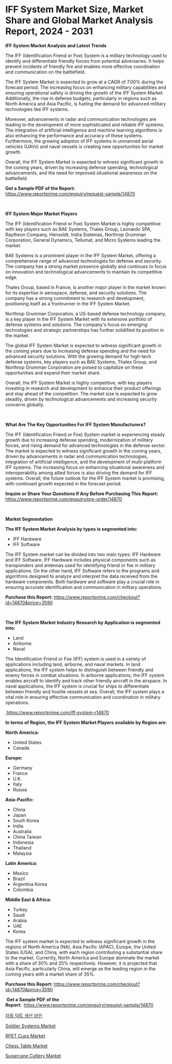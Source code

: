 <p><h1>IFF System Market Size, Market Share and Global Market Analysis Report, 2024 - 2031</h1></p><p><strong>IFF System Market Analysis and Latest Trends</strong></p>
<p><p>The IFF (Identification Friend or Foe) System is a military technology used to identify and differentiate friendly forces from potential adversaries. It helps prevent incidents of friendly fire and enables more effective coordination and communication on the battlefield.</p><p>The IFF System Market is expected to grow at a CAGR of 7.00% during the forecast period. The increasing focus on enhancing military capabilities and ensuring operational safety is driving the growth of the IFF System Market. Additionally, the rise in defense budgets, particularly in regions such as North America and Asia Pacific, is fueling the demand for advanced military technologies like IFF systems.</p><p>Moreover, advancements in radar and communication technologies are leading to the development of more sophisticated and reliable IFF systems. The integration of artificial intelligence and machine learning algorithms is also enhancing the performance and accuracy of these systems. Furthermore, the growing adoption of IFF systems in unmanned aerial vehicles (UAVs) and naval vessels is creating new opportunities for market growth.</p><p>Overall, the IFF System Market is expected to witness significant growth in the coming years, driven by increasing defense spending, technological advancements, and the need for improved situational awareness on the battlefield.</p></p>
<p><strong>Get a Sample PDF of the Report:&nbsp;</strong> <a href="https://www.reportprime.com/enquiry/request-sample/14870">https://www.reportprime.com/enquiry/request-sample/14870</a></p>
<p>&nbsp;</p>
<p><strong>IFF System Major Market Players</strong></p>
<p><p>The IFF (Identification Friend or Foe) System Market is highly competitive with key players such as BAE Systems, Thales Group, Leonardo SPA, Raytheon Company, Hensoldt, Indra Sistemas, Northrop Grumman Corporation, General Dynamics, Tellumat, and Micro Systems leading the market.</p><p>BAE Systems is a prominent player in the IFF System Market, offering a comprehensive range of advanced technologies for defense and security. The company has a strong market presence globally and continues to focus on innovation and technological advancements to maintain its competitive edge.</p><p>Thales Group, based in France, is another major player in the market known for its expertise in aerospace, defense, and security solutions. The company has a strong commitment to research and development, positioning itself as a frontrunner in the IFF System Market.</p><p>Northrop Grumman Corporation, a US-based defense technology company, is a key player in the IFF System Market with its extensive portfolio of defense systems and solutions. The company's focus on emerging technologies and strategic partnerships has further solidified its position in the market.</p><p>The global IFF System Market is expected to witness significant growth in the coming years due to increasing defense spending and the need for advanced security solutions. With the growing demand for high-tech defense systems, key players such as BAE Systems, Thales Group, and Northrop Grumman Corporation are poised to capitalize on these opportunities and expand their market share.</p><p>Overall, the IFF System Market is highly competitive, with key players investing in research and development to enhance their product offerings and stay ahead of the competition. The market size is expected to grow steadily, driven by technological advancements and increasing security concerns globally.</p></p>
<p>&nbsp;</p>
<p><strong>What Are The Key Opportunities For IFF System Manufacturers?</strong></p>
<p><p>The IFF (Identification Friend or Foe) System market is experiencing steady growth due to increasing defense spending, modernization of military forces, and rising demand for advanced technologies in the defense sector. The market is expected to witness significant growth in the coming years, driven by advancements in radar and communication technologies, integration of artificial intelligence, and the development of multi-platform IFF systems. The increasing focus on enhancing situational awareness and interoperability among allied forces is also driving the demand for IFF systems. Overall, the future outlook for the IFF System market is promising, with continued growth expected in the forecast period.</p></p>
<p><strong>Inquire or Share Your Questions If Any Before Purchasing This Report:</strong> <a href="https://www.reportprime.com/enquiry/pre-order/14870">https://www.reportprime.com/enquiry/pre-order/14870</a></p>
<p>&nbsp;</p>
<p><strong>Market Segmentation</strong></p>
<p><strong>The IFF System Market Analysis by types is segmented into:</strong></p>
<p><ul><li>IFF Hardware</li><li>IFF Software</li></ul></p>
<p><p>The IFF System market can be divided into two main types: IFF Hardware and IFF Software. IFF Hardware includes physical components such as transponders and antennas used for identifying friend or foe in military applications. On the other hand, IFF Software refers to the programs and algorithms designed to analyze and interpret the data received from the hardware components. Both hardware and software play a crucial role in ensuring accurate identification and communication in military operations.</p></p>
<p><strong>Purchase this Report:&nbsp;</strong><a href="https://www.reportprime.com/checkout?id=14870&price=3590">https://www.reportprime.com/checkout?id=14870&price=3590</a></p>
<p>&nbsp;</p>
<p><strong>The IFF System Market Industry Research by Application is segmented into:</strong></p>
<p><ul><li>Land</li><li>Airborne</li><li>Naval</li></ul></p>
<p><p>The Identification Friend or Foe (IFF) system is used in a variety of applications including land, airborne, and naval markets. In land applications, the IFF system helps to distinguish between friendly and enemy forces in combat situations. In airborne applications, the IFF system enables aircraft to identify and track other friendly aircraft in the airspace. In naval applications, the IFF system is crucial for ships to differentiate between friendly and hostile vessels at sea. Overall, the IFF system plays a vital role in ensuring effective communication and coordination in military operations.</p></p>
<p><a href="https://www.reportprime.com/iff-system-r14870">&nbsp;https://www.reportprime.com/iff-system-r14870</a></p>
<p><strong>In terms of Region, the IFF System Market Players available by Region are:</strong></p>
<p>
    <p> <strong> North America: </strong>
        <ul>
            <li>United States</li>
            <li>Canada</li>
        </ul>
        </p> 
    <p> <strong> Europe: </strong>
        <ul>
            <li>Germany</li>
            <li>France</li>
            <li>U.K.</li>
            <li>Italy</li>
            <li>Russia</li>
        </ul>
        </p> 
    <p> <strong> Asia-Pacific: </strong>
        <ul>
            <li>China</li>
            <li>Japan</li>
            <li>South Korea</li>
            <li>India</li>
            <li>Australia</li>
            <li>China Taiwan</li>
            <li>Indonesia</li>
            <li>Thailand</li>
            <li>Malaysia</li>
        </ul>
        </p> 
    <p> <strong> Latin America: </strong>
        <ul>
            <li>Mexico</li>
            <li>Brazil</li>
            <li>Argentina Korea</li>
            <li>Colombia</li>
        </ul>
        </p> 
    <p> <strong> Middle East & Africa: </strong>
        <ul>
            <li>Turkey</li>
            <li>Saudi</li>
            <li>Arabia</li>
            <li>UAE</li>
            <li>Korea</li>
        </ul>
    </p>
    </p>
<p><p>The IFF system market is expected to witness significant growth in the regions of North America (NA), Asia Pacific (APAC), Europe, the United States (USA), and China, with each region contributing a substantial share to the market. Currently, North America and Europe dominate the market with a share of 30% and 25% respectively. However, it is projected that Asia Pacific, particularly China, will emerge as the leading region in the coming years with a market share of 35%.</p></p>
<p><strong>Purchase this Report: </strong><a href="https://www.reportprime.com/checkout?id=14870&price=3590">https://www.reportprime.com/checkout?id=14870&price=3590</a></p>
<p>&nbsp;<strong>Get a Sample PDF of the Report:&nbsp;&nbsp;</strong><a href="https://www.reportprime.com/enquiry/request-sample/14870">https://www.reportprime.com/enquiry/request-sample/14870</a></p>
<p><strong></strong></p>
<p><p><a href="https://github.com/Penelolack456456/Market-Research-Report-List-1/blob/main/604887975691.md">자동 덕트 생산 라인</a></p><p><a href="https://github.com/shotows/Market-Research-Report-List-2/blob/main/soldier-systems-market.md">Soldier Systems Market</a></p><p><a href="https://www.linkedin.com/pulse/rpet-cups-market-size-trends-complete-industry-overview-ok2se">RPET Cups Market</a></p><p><a href="https://issuu.com/reportprime-2/docs/chess-table-market-size-2030.pptx">Chess Table Market</a></p><p><a href="https://www.linkedin.com/pulse/sugarcane-cutlery-market-size-reveals-best-marketing-channels-cuwde">Sugarcane Cutlery Market</a></p></p>